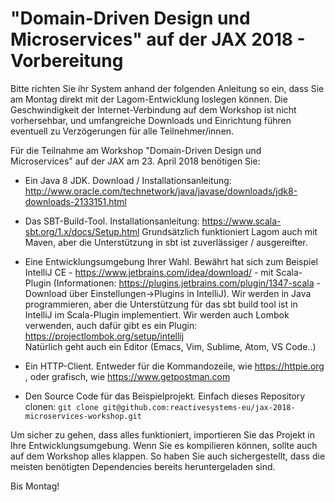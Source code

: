 # "Domain-Driven Design und Microservices" auf der JAX 2018 - Vorbereitung

Bitte richten Sie ihr System anhand der folgenden Anleitung so ein, dass Sie am Montag direkt mit der Lagom-Entwicklung loslegen können. Die Geschwindigkeit der Internet-Verbindung auf dem Workshop ist nicht vorhersehbar, und umfangreiche Downloads und Einrichtung führen eventuell zu Verzögerungen für alle Teilnehmer/innen.


Für die Teilnahme am Workshop "Domain-Driven Design und Microservices" auf der JAX am 23. April 2018 benötigen Sie:

* Ein Java 8 JDK. Download / Installationsanleitung: http://www.oracle.com/technetwork/java/javase/downloads/jdk8-downloads-2133151.html

* Das SBT-Build-Tool. Installationsanleitung: https://www.scala-sbt.org/1.x/docs/Setup.html Grundsätzlich funktioniert Lagom auch mit Maven, aber die Unterstützung in sbt ist zuverlässiger / ausgereifter.

* Eine Entwicklungsumgebung Ihrer Wahl. Bewährt hat sich zum Beispiel IntelliJ CE - https://www.jetbrains.com/idea/download/ -  mit Scala-Plugin (Informationen: https://plugins.jetbrains.com/plugin/1347-scala - Download über Einstellungen->Plugins in IntelliJ). Wir werden in Java programmieren, aber die Unterstützung für das sbt build tool ist in IntelliJ im Scala-Plugin implementiert. Wir werden auch Lombok verwenden, auch dafür gibt es ein Plugin: https://projectlombok.org/setup/intellij   
Natürlich geht auch ein Editor (Emacs, Vim, Sublime, Atom, VS Code..)

* Ein HTTP-Client. Entweder für die Kommandozeile, wie https://httpie.org , oder grafisch, wie https://www.getpostman.com

* Den Source Code für das Beispielprojekt. Einfach dieses Repository clonen: `git clone git@github.com:reactivesystems-eu/jax-2018-microservices-workshop.git` 

Um sicher zu gehen, dass alles funktioniert, importieren Sie das Projekt in Ihre Entwicklungsumgebung. Wenn Sie es kompilieren können, sollte auch auf dem Workshop alles klappen. So haben Sie auch sichergestellt, dass die meisten benötigten Dependencies bereits heruntergeladen sind.
 
Bis Montag!


